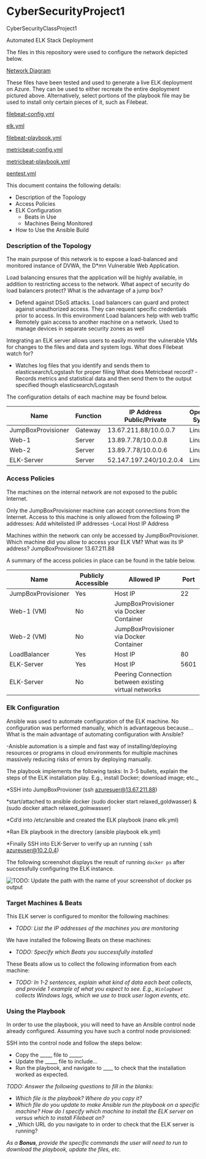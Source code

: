 # CyberSecurityProject1
CyberSecurityClassProject1


Automated ELK Stack Deployment

The files in this repository were used to configure the network depicted below.

[Network Diagram](https://github.com/bradygg/CyberSecurityProject1/blob/fa31942d10bebea1a372806251976d18f131aac7/Diagrams/networkdiagram.png)


These files have been tested and used to generate a live ELK deployment on Azure. They can be used to either recreate the entire deployment pictured above. Alternatively, select portions of the playbook file may be used to install only certain pieces of it, such as Filebeat.

[filebeat-config.yml](https://github.com/bradygg/CyberSecurityProject1/blob/903ab4f17d34655866a03cdb4b58813d657afd3a/Ansible/filebeat-config.yml)

[elk.yml](https://github.com/bradygg/CyberSecurityProject1/blob/903ab4f17d34655866a03cdb4b58813d657afd3a/Ansible/elk.yml)

[filebeat-playbook.yml](https://github.com/bradygg/CyberSecurityProject1/blob/903ab4f17d34655866a03cdb4b58813d657afd3a/Ansible/filebeat-playbook.yml)

[metricbeat-config.yml](https://github.com/bradygg/CyberSecurityProject1/blob/903ab4f17d34655866a03cdb4b58813d657afd3a/Ansible/metricbeat-config.yml)

[metricbeat-playbook.yml](https://github.com/bradygg/CyberSecurityProject1/blob/903ab4f17d34655866a03cdb4b58813d657afd3a/Ansible/metricbeat-playbook.yml)

[pentest.yml](https://github.com/bradygg/CyberSecurityProject1/blob/903ab4f17d34655866a03cdb4b58813d657afd3a/Ansible/pentest.yml)

This document contains the following details:
- Description of the Topology
- Access Policies
- ELK Configuration
  - Beats in Use
  - Machines Being Monitored
- How to Use the Ansible Build


### Description of the Topology

The main purpose of this network is to expose a load-balanced and monitored instance of DVWA, the D*mn Vulnerable Web Application.

Load balancing ensures that the application will be highly available, in addition to restricting access to the network.
What aspect of security do load balancers protect? What is the advantage of a jump box?
- Defend against DSoS attacks. Load balancers can guard and protect against unauthorized access. They can request specific credentials prior to access. In this environment Load balancers help with web traffic
- Remotely gain access to another machine on a network. Used to manage devices in separate security zones as well

Integrating an ELK server allows users to easily monitor the vulnerable VMs for changes to the files and data and system logs.
What does Filebeat watch for?
- Watches log files that you identify and sends them to elasticsearch/Logstash for proper filing
What does Metricbeat record?
-Records metrics and statistical data and then send them to the output specified though elasticsearch/Logstash

The configuration details of each machine may be found below.

| Name               | Function | IP Address Public/Private | Operation System |
|--------------------|----------|---------------------------|------------------|
| JumpBoxProvisioner | Gateway  | 13.67.211.88/10.0.0.7     | Linux            |
| Web-1              | Server   | 13.89.7.78/10.0.0.8       | Linux            |
| Web-2              | Server   | 13.89.7.78/10.0.0.6       | Linux            |
| ELK-Server         | Server   | 52.147.197.240/10.2.0.4   | Linux            |

### Access Policies

The machines on the internal network are not exposed to the public Internet. 

Only the JumpBoxProvisioner machine can accept connections from the Internet. Access to this machine is only allowed from the following IP addresses:
Add whitelisted IP addresses
-Local Host IP Address

Machines within the network can only be accessed by JumpBoxProvisioner.
Which machine did you allow to access your ELK VM? What was its IP address?
JumpBoxProvisioner 13.67.211.88

A summary of the access policies in place can be found in the table below.

| Name               | Publicly Accessible | Allowed IP                                           | Port |
|--------------------|---------------------|------------------------------------------------------|------|
| JumpBoxProvisioner | Yes                 | Host IP                                              | 22   |
| Web-1 (VM)         | No                  | JumpBoxProvisioner via Docker Container              |      |
| Web-2 (VM)         | No                  | JumpBoxProvisioner via Docker Container              |      |
| LoadBalancer       | Yes                 | Host IP                                              | 80   |
| ELK-Server         | Yes                 | Host IP                                              | 5601 |
| ELK-Server         | No                  | Peering Connection between existing virtual networks |      |

### Elk Configuration

Ansible was used to automate configuration of the ELK machine. No configuration was performed manually, which is advantageous because...
What is the main advantage of automating configuration with Ansible?

-Anisble automation is a simple and fast way of installing/deploying resources or programs in cloud environments for multiple machines massively reducing risks of errors by deploying manually.

The playbook implements the following tasks:
In 3-5 bullets, explain the steps of the ELK installation play. E.g., install Docker; download image; etc._

*SSH into JumpBoxProvioner (ssh azuresuer@13.67.211.88)

*start/attached to ansible docker (sudo docker start  relaxed_goldwasser) & (sudo docker attach relaxed_golnwasser)

*Cd’d into /etc/ansible and created the ELK playbook (nano elk.yml)

*Ran Elk playbook in the directory (ansible playbook elk.yml)

*Finally SSH into ELK-Server to verify up an running ( ssh azureuser@10.2.0.4)


The following screenshot displays the result of running `docker ps` after successfully configuring the ELK instance.

![TODO: Update the path with the name of your screenshot of docker ps output](Images/docker_ps_output.png)

### Target Machines & Beats
This ELK server is configured to monitor the following machines:
- _TODO: List the IP addresses of the machines you are monitoring_

We have installed the following Beats on these machines:
- _TODO: Specify which Beats you successfully installed_

These Beats allow us to collect the following information from each machine:
- _TODO: In 1-2 sentences, explain what kind of data each beat collects, and provide 1 example of what you expect to see. E.g., `Winlogbeat` collects Windows logs, which we use to track user logon events, etc._

### Using the Playbook
In order to use the playbook, you will need to have an Ansible control node already configured. Assuming you have such a control node provisioned: 

SSH into the control node and follow the steps below:
- Copy the _____ file to _____.
- Update the _____ file to include...
- Run the playbook, and navigate to ____ to check that the installation worked as expected.

_TODO: Answer the following questions to fill in the blanks:_
- _Which file is the playbook? Where do you copy it?_
- _Which file do you update to make Ansible run the playbook on a specific machine? How do I specify which machine to install the ELK server on versus which to install Filebeat on?_
- _Which URL do you navigate to in order to check that the ELK server is running?

_As a **Bonus**, provide the specific commands the user will need to run to download the playbook, update the files, etc._
